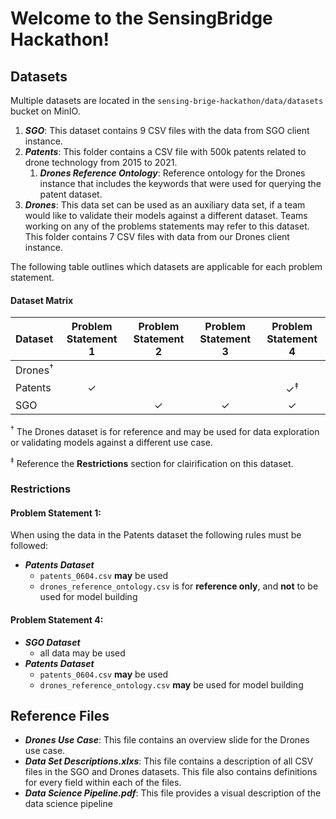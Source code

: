 # Welcome to the SensingBridge Hackathon!

## Datasets

Multiple datasets are located in the `sensing-brige-hackathon/data/datasets` bucket on MinIO.

1. ***SGO***: This dataset contains 9 CSV files with the data from SGO client instance.
1. ***Patents***: This folder contains a CSV file with 500k patents related to drone technology from 2015 to 2021.
    1. ***Drones Reference Ontology***: Reference ontology for the Drones instance that includes the keywords that were used for querying the patent dataset.
1. ***Drones***: This data set can be used as an auxiliary data set, if a team would like to validate their models against a different dataset. Teams working on any of the problems statements may refer to this dataset. This folder contains 7 CSV files with data from our Drones client instance. 

The following table outlines which datasets are applicable for each problem statement.

#### Dataset Matrix

| Dataset | Problem Statement 1 | Problem Statement 2 | Problem Statement 3| Problem Statement 4 |
|:---|:---:|:---:|:---:|:---:|
| Drones<sup>&dagger;</sup>  |         |         |         |         |
| Patents                    | &check; |         |         | &check;<sup>&Dagger;</sup> |
| SGO                        |         | &check; | &check; | &check; |

<sup>&dagger;</sup> The Drones dataset is for reference and may be used for data exploration or validating models against a different use case.

<sup>&Dagger;</sup> Reference the **Restrictions** section for clairification on this dataset.

### Restrictions

#### Problem Statement 1:
When using the data in the Patents dataset the following rules must be followed:
- ***Patents Dataset***
    - `patents_0604.csv` **may** be used
    - `drones_reference_ontology.csv` is for **reference only**, and **not** to be used for model building

#### Problem Statement 4:
- ***SGO Dataset***
    - all data may be used
- ***Patents Dataset***
    - `patents_0604.csv` **may** be used
    - `drones_reference_ontology.csv` **may** be used for model building

## Reference Files
- ***Drones Use Case***: This file contains an overview slide for the Drones use case.
- ***Data Set Descriptions.xlxs***: This file contains a description of all CSV files in the SGO and Drones datasets. This file also contains definitions for every field within each of the files.
- ***Data Science Pipeline.pdf***: This file provides a visual description of the data science pipeline